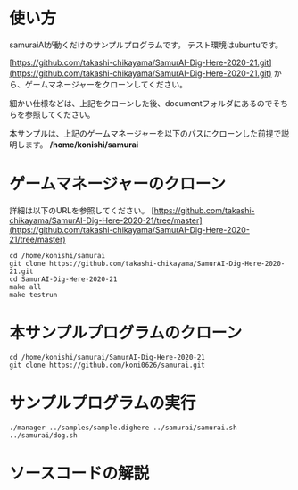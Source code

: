 # 使い方
samuraiAIが動くだけのサンプルプログラムです。
テスト環境はubuntuです。

[https://github.com/takashi-chikayama/SamurAI-Dig-Here-2020-21.git](https://github.com/takashi-chikayama/SamurAI-Dig-Here-2020-21.git)
から、ゲームマネージャーをクローンしてください。

細かい仕様などは、上記をクローンした後、documentフォルダにあるのでそちらを参照してください。

本サンプルは、上記のゲームマネージャーを以下のパスにクローンした前提で説明します。
**/home/konishi/samurai**

# ゲームマネージャーのクローン
詳細は以下のURLを参照してください。
[https://github.com/takashi-chikayama/SamurAI-Dig-Here-2020-21/tree/master](https://github.com/takashi-chikayama/SamurAI-Dig-Here-2020-21/tree/master)

```
cd /home/konishi/samurai
git clone https://github.com/takashi-chikayama/SamurAI-Dig-Here-2020-21.git
cd SamurAI-Dig-Here-2020-21
make all
make testrun
```

# 本サンプルプログラムのクローン
```
cd /home/konishi/samurai/SamurAI-Dig-Here-2020-21
git clone https://github.com/koni0626/samurai.git
```

# サンプルプログラムの実行
```
./manager ../samples/sample.dighere ../samurai/samurai.sh ../samurai/dog.sh
```

# ソースコードの解説
